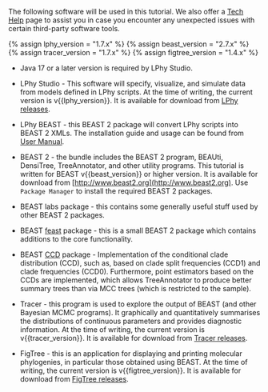 
The following software will be used in this tutorial. 
We also offer a [Tech Help](../tech-help) page to assist you 
in case you encounter any unexpected issues with certain third-party software tools.

{% assign lphy_version = "1.7.x" %}
{% assign beast_version = "2.7.x" %}
{% assign tracer_version = "1.7.x" %}
{% assign figtree_version = "1.4.x" %}

* Java 17 or a later version is required by LPhy Studio.

* LPhy Studio - This software will specify, visualize, and simulate data from models 
  defined in LPhy scripts.
  At the time of writing, the current version is v{{lphy_version}}. 
  It is available for download from [LPhy releases](https://github.com/LinguaPhylo/linguaPhylo/releases).

* LPhy BEAST - this BEAST 2 package will convert LPhy scripts into BEAST 2 XMLs.
  The installation guide and usage can be found from [User Manual](https://linguaphylo.github.io/setup/).

* BEAST 2 - the bundle includes the BEAST 2 program, BEAUti, DensiTree, TreeAnnotator, 
  and other utility programs. 
  This tutorial is written for BEAST v{{beast_version}} or higher version. 
  It is available for download from [http://www.beast2.org](http://www.beast2.org).
  Use `Package Manager` to install the required BEAST 2 packages.

* BEAST labs package - this contains some generally useful stuff used by other BEAST 2 packages.

* BEAST [feast](https://github.com/tgvaughan/feast) package - this is a small BEAST 2 package 
  which contains additions to the core functionality. 
  
* BEAST [CCD](https://github.com/CompEvol/CCD) package - Implementation of the conditional clade distribution (CCD), 
  such as, based on clade split frequencies (CCD1) and clade frequencies (CCD0). 
  Furthermore, point estimators based on the CCDs are implemented, 
  which allows TreeAnnotator to produce better summary trees than via MCC trees (which is restricted to the sample).

* Tracer - this program is used to explore the output of BEAST (and other Bayesian MCMC programs). 
  It graphically and quantitatively summarises the distributions of continuous parameters 
  and provides diagnostic information. 
  At the time of writing, the current version is v{{tracer_version}}. 
  It is available for download from [Tracer releases](https://github.com/beast-dev/tracer/releases).

* FigTree - this is an application for displaying and printing molecular phylogenies, 
  in particular those obtained using BEAST. 
  At the time of writing, the current version is v{{figtree_version}}. 
  It is available for download from [FigTree releases](https://github.com/rambaut/figtree/releases).
  